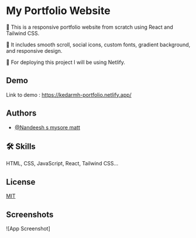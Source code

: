 # My Portfolio Website

🔶 This is a responsive portfolio website from scratch using React and Tailwind CSS.

🔶 It includes smooth scroll, social icons, custom fonts, gradient background, and responsive design.

🔶 For deploying this project I will be using Netlify.

## Demo

Link to demo : https://kedarmh-portfolio.netlify.app/

## Authors

- [@Nandeesh s mysore matt](https://github.com/nandeeshsmysorematt)

## 🛠 Skills

HTML, CSS, JavaScript, React, Tailwind CSS...

## License

[MIT](https://choosealicense.com/licenses/mit/)

## Screenshots

![App Screenshot]
